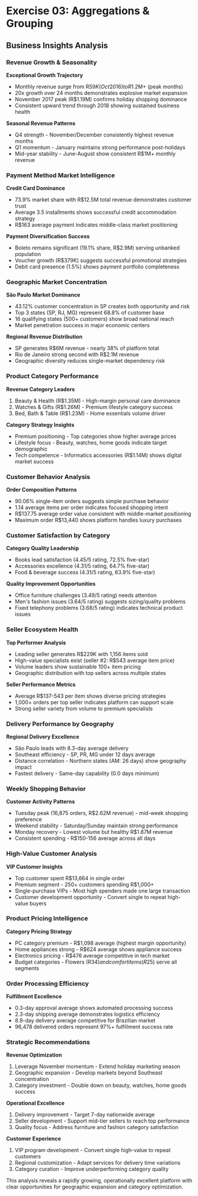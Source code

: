 # Exercise 03: Aggregations & Grouping
## Business Insights Analysis

### Revenue Growth & Seasonality

**Exceptional Growth Trajectory**
- Monthly revenue surge from R$59K (Oct 2016) to R$1.2M+ (peak months)
- 20x growth over 24 months demonstrates explosive market expansion
- November 2017 peak (R$1.19M) confirms holiday shopping dominance
- Consistent upward trend through 2018 showing sustained business health

**Seasonal Revenue Patterns**
- Q4 strength - November/December consistently highest revenue months
- Q1 momentum - January maintains strong performance post-holidays
- Mid-year stability - June-August show consistent R$1M+ monthly revenue

### Payment Method Market Intelligence

**Credit Card Dominance**
- 73.9% market share with R$12.5M total revenue demonstrates customer trust
- Average 3.5 installments shows successful credit accommodation strategy
- R$163 average payment indicates middle-class market positioning

**Payment Diversification Success**
- Boleto remains significant (19.1% share, R$2.9M) serving unbanked population
- Voucher growth (R$379K) suggests successful promotional strategies
- Debit card presence (1.5%) shows payment portfolio completeness

### Geographic Market Concentration

**São Paulo Market Dominance**
- 43.12% customer concentration in SP creates both opportunity and risk
- Top 3 states (SP, RJ, MG) represent 68.8% of customer base
- 16 qualifying states (500+ customers) show broad national reach
- Market penetration success in major economic centers

**Regional Revenue Distribution**
- SP generates R$6M revenue - nearly 38% of platform total
- Rio de Janeiro strong second with R$2.1M revenue
- Geographic diversity reduces single-market dependency risk

### Product Category Performance

**Revenue Category Leaders**
1. Beauty & Health (R$1.35M) - High-margin personal care dominance
2. Watches & Gifts (R$1.26M) - Premium lifestyle category success
3. Bed, Bath & Table (R$1.23M) - Home essentials volume driver

**Category Strategy Insights**
- Premium positioning - Top categories show higher average prices
- Lifestyle focus - Beauty, watches, home goods indicate target demographic
- Tech competence - Informatics accessories (R$1.14M) shows digital market success

### Customer Behavior Analysis

**Order Composition Patterns**
- 90.06% single-item orders suggests simple purchase behavior
- 1.14 average items per order indicates focused shopping intent
- R$137.75 average order value consistent with middle-market positioning
- Maximum order R$13,440 shows platform handles luxury purchases

### Customer Satisfaction by Category

**Category Quality Leadership**
- Books lead satisfaction (4.45/5 rating, 72.5% five-star)
- Accessories excellence (4.31/5 rating, 64.7% five-star)
- Food & beverage success (4.31/5 rating, 63.9% five-star)

**Quality Improvement Opportunities**
- Office furniture challenges (3.49/5 rating) needs attention
- Men's fashion issues (3.64/5 rating) suggests sizing/quality problems
- Fixed telephony problems (3.68/5 rating) indicates technical product issues

### Seller Ecosystem Health

**Top Performer Analysis**
- Leading seller generates R$229K with 1,156 items sold
- High-value specialists exist (seller #2: R$543 average item price)
- Volume leaders show sustainable 100+ item pricing
- Geographic distribution with top sellers across multiple states

**Seller Performance Metrics**
- Average R$137-543 per item shows diverse pricing strategies
- 1,000+ orders per top seller indicates platform can support scale
- Strong seller variety from volume to premium specialists

### Delivery Performance by Geography

**Regional Delivery Excellence**
- São Paulo leads with 8.3-day average delivery
- Southeast efficiency - SP, PR, MG under 12 days average
- Distance correlation - Northern states (AM: 26 days) show geography impact
- Fastest delivery - Same-day capability (0.0 days minimum)

### Weekly Shopping Behavior

**Customer Activity Patterns**
- Tuesday peak (16,875 orders, R$2.62M revenue) - mid-week shopping preference
- Weekend stability - Saturday/Sunday maintain strong performance
- Monday recovery - Lowest volume but healthy R$1.87M revenue
- Consistent spending - R$150-156 average across all days

### High-Value Customer Analysis

**VIP Customer Insights**
- Top customer spent R$13,664 in single order
- Premium segment - 250+ customers spending R$1,000+
- Single-purchase VIPs - Most high spenders made one large transaction
- Customer development opportunity - Convert single to repeat high-value buyers

### Product Pricing Intelligence

**Category Pricing Strategy**
- PC category premium - R$1,098 average (highest margin opportunity)
- Home appliances strong - R$624 average shows appliance success
- Electronics pricing - R$476 average competitive in tech market
- Budget categories - Flowers (R$34) and comfort items (R$25) serve all segments

### Order Processing Efficiency

**Fulfillment Excellence**
- 0.3-day approval average shows automated processing success
- 2.3-day shipping average demonstrates logistics efficiency
- 8.9-day delivery average competitive for Brazilian market
- 96,478 delivered orders represent 97%+ fulfillment success rate

### Strategic Recommendations

**Revenue Optimization**
1. Leverage November momentum - Extend holiday marketing season
2. Geographic expansion - Develop markets beyond Southeast concentration
3. Category investment - Double down on beauty, watches, home goods success

**Operational Excellence**
1. Delivery improvement - Target 7-day nationwide average
2. Seller development - Support mid-tier sellers to reach top performance
3. Quality focus - Address furniture and fashion category satisfaction

**Customer Experience**
1. VIP program development - Convert single high-value to repeat customers
2. Regional customization - Adapt services for delivery time variations
3. Category curation - Improve underperforming category quality

This analysis reveals a rapidly growing, operationally excellent platform with clear opportunities for geographic expansion and category optimization.